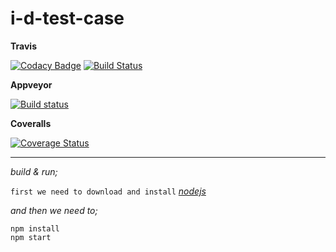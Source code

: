 # i-d-test-case

**Travis** 

[![Codacy Badge](https://api.codacy.com/project/badge/Grade/703637863792490c84ed12c6836a11a2)](https://www.codacy.com/app/burakakkor/i-d-test-case?utm_source=github.com&utm_medium=referral&utm_content=burakakkor/i-d-test-case&utm_campaign=badger)
[![Build Status](https://travis-ci.org/burakakkor/i-d-test-case.svg?branch=master)](https://travis-ci.org/burakakkor/i-d-test-case)

**Appveyor** 

[![Build status](https://ci.appveyor.com/api/projects/status/mofw6qce683fca5s/branch/master?svg=true)](https://ci.appveyor.com/project/burakakkor/i-d-test-case/branch/master)

**Coveralls**

[![Coverage Status](https://coveralls.io/repos/github/burakakkor/i-d-test-case/badge.svg?branch=master)](https://coveralls.io/github/burakakkor/i-d-test-case?branch=master)

---

*build & run;*

`first we need to download and install` *[nodejs](https://nodejs.org/en/download/)*

*and then we need to;*

    npm install
    npm start